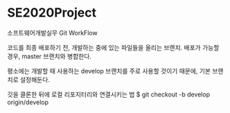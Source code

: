 # SE2020Project
소프트웨어개발실무 Git WorkFlow

코드를 최종 배포하기 전, 개발하는 중에 있는 파일들을 올리는 브랜치. 배포가 가능할 경우, master 브랜치와 병합한다.

평소에는 개발할 때 사용하는 develop 브랜치를 주로 사용할 것이기 때문에, 기본 브랜치로 설정해둔다.

깃을 클론한 뒤에
로컬 리포지터리와 연결시키는 법
$ git checkout -b develop origin/develop
